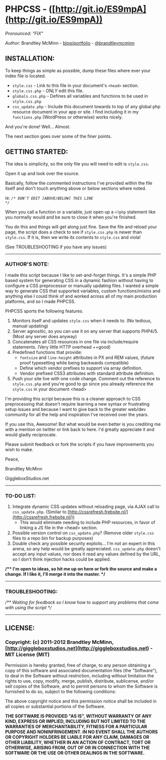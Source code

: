 # PHPCSS - ([http://git.io/ES9mpA](http://git.io/ES9mpA))

*Pronounced: "FIX"*

*Author:* Brandtley McMinn - [blog/portfolio](http://giggleboxstudios.net) - [@brandtleymcminn](http://twitter.com/brandtleymcminn)


## INSTALLATION:
To keep things as simple as possible, dump these files where ever your index file is located.

+ <code>style.css</code> - Link to this file in your document's <code>&lt;head&gt;</code> section.
+ <code>style.css.php</code> - *ONLY* edit this file.
+ <code>globals.css.php</code> - Defines all variables and functions to be used in <code>style.css.php</code>
+ <code>css_update.php</code> - Include this document towards to top of any global php resource document in your app or site. I find including it in my <code>functions.php</code> (WordPress or otherwise) works nicely.

And you're done! Well... Almost.

The next section goes over some of the finer points.


## GETTING STARTED:
The idea is simplicity, so the only file you will need to edit is <code>style.css</code>.

Open it up and look over the source.

Basically, follow the commented instructions I've provided within the file itself and don't touch anything above or below sections where noted.

ie: <code>_/* DON'T EDIT [ABOVE/BELOW] THIS LINE */_</code>

When you call a function or a variable, just open up a <code>&lt;?php</code> statement like you normally would and be sure to close it when you're finished.

You do this and things will get along just fine. Save the file and reload your page, the script does a check to see if <code>style.css.php</code> is newer than <code>style.css</code>. If it is, then we write its contents to <code>style.css</code> and viola!

(See TROUBLESHOOTING if you have any issues)


- - -


### AUTHOR'S NOTE:
I made this script because I like to set-and-forget things. It's a simple PHP based system for generating CSS in a dynamic fashion without having to configure a CSS preprocessor or manually updating files. I wanted a simple way to generate CSS that supported variables, custom functions/mixins and anything else I could think of and worked across all of my main production platforms, and so I made PHPCSS.

PHPCSS sports the following features.

1. Monitors itself and updates <code>style.css</code> when it needs to. (No tedious, manual updating)
2. Server agnositic, so you can use it on any server that supports PHP4/5. (Most any server does anyway)
3. Concatenates all CSS resources in one file via include/require statements. (Very little HTTP overhead ++good)
4. Predefined functions that provide:
    - <code>fontsize</code> and <code>line-height</code> attributes in PX and REM values, (future proof typesetting while being backwards compatible)
    - Define which vendor prefixes to support via array definition.
    - Vendor prefixed CSS3 attributes with standard attribute definition.
5. Push your site live with one code change. Comment out the reference to <code>style.css.php</code> and you're good to go since you already reference the <code>style.css</code> in your document &lt;head&gt;

I'm providing this script because this is a cleaner approach to CSS preprocessing that doesn't require learning a new syntax or frustrating setup issues and because I want to give back to the greater web/dev community for all the help and inspiration I've received over the years.

If you use this, Awesome! But what would be even better is you crediting me with a mention on twitter or link back to here. I'd greatly appreciate it and would gladly reciprocate.

Please submit feedback or fork the scripts if you have improvements you wish to make.

Peace,

Brandtley McMinn

GiggleboxStudios.net


- - -


### TO-DO LIST:

1. Integrate dynamic CSS updates without reloading page, via AJAX call to <code>css_update.php</code>. (Similar to [http://cssrefresh.frebsite.nl/](http://cssrefresh.frebsite.nl/))
    - This would eliminate needing to include PHP resources, in favor of linking a JS file in the &lt;head&gt; section.
2. Possible version control on <code>css_update.php</code>? (Remove older <code>style.css</code> files to a repo bin for backup purposes)
3. Double check any possible security exploits... I'm not an expert in this arena, so any help would be greatly appreciated. <code>css_update.php</code> doesn't accept any input values, nor does it read any values defined by the URL, so I don't think injection hacks could be applied.

__/** I'm open to ideas, so hit me up on here or fork the source and make a change. If I like it, I'll merge it into the master. */__


- - -


### TROUBLESHOOTING:
_/** Waiting for feedback so I know how to support any problems that come with using the script */_


- - -

## LICENSE:

### Copyright: (c) 2011-2012 Brandtley McMinn, [http://giggleboxstudios.net](http://giggleboxstudios.net) - MIT License (MIT)

Permission is hereby granted, free of charge, to any person obtaining a copy of this software and associated documentation files (the "Software"), to deal in the Software without restriction, including without limitation the rights to use, copy, modify, merge, publish, distribute, sublicense, and/or sell copies of the Software, and to permit persons to whom the Software is furnished to do so, subject to the following conditions:

The above copyright notice and this permission notice shall be included in all copies or substantial portions of the Software.

__THE SOFTWARE IS PROVIDED "AS IS", WITHOUT WARRANTY OF ANY KIND, EXPRESS OR IMPLIED, INCLUDING BUT NOT LIMITED TO THE WARRANTIES OF MERCHANTABILITY, FITNESS FOR A PARTICULAR PURPOSE AND NONINFRINGEMENT. IN NO EVENT SHALL THE AUTHORS OR COPYRIGHT HOLDERS BE LIABLE FOR ANY CLAIM, DAMAGES OR OTHER LIABILITY, WHETHER IN AN ACTION OF CONTRACT, TORT OR OTHERWISE, ARISING FROM, OUT OF OR IN CONNECTION WITH THE SOFTWARE OR THE USE OR OTHER DEALINGS IN THE SOFTWARE.__
